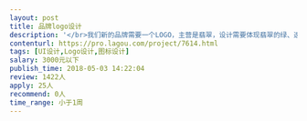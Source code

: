 ```yaml
---                
layout: post       
title: 品牌logo设计           
description: '</br>我们新的品牌需要一个LOGO，主营是翡翠，设计需要体现翡翠的绿、透等优点</br>'     
contenturl: https://pro.lagou.com/project/7614.html      
tags: [UI设计,Logo设计,图标设计]            
salary: 3000元以下          
publish_time: 2018-05-03 14:22:04         
review: 1422人                   
apply: 25人                   
recommend: 0人                   
time_range: 小于1周              
---                 
```

